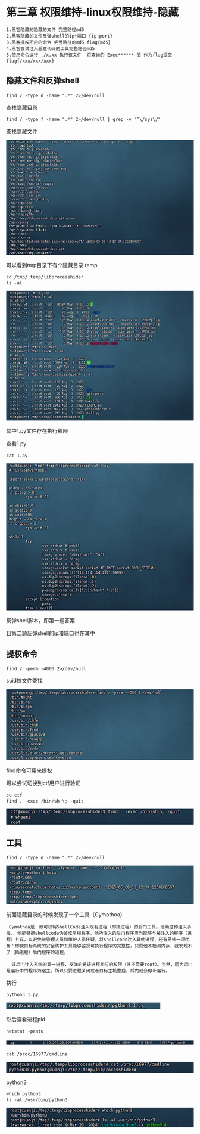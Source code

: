 # 第三章 权限维持-linux权限维持-隐藏

```
1.黑客隐藏的隐藏的文件 完整路径md5
2.黑客隐藏的文件反弹shell的ip+端口 {ip:port}
3.黑客提权所用的命令 完整路径的md5 flag{md5} 
4.黑客尝试注入恶意代码的工具完整路径md5
5.使用命令运行 ./x.xx 执行该文件  将查询的 Exec****** 值 作为flag提交 flag{/xxx/xxx/xxx}
```



## 隐藏文件和反弹shell

```
find / -type d -name ".*" 2>/dev/null
```

查找隐藏目录

```
find / -type f -name ".*" 2>/dev/null | grep -v "^\/sys\/" 
```

查找隐藏文件



![image-20250508212044662](./assets/image-20250508212044662.png)

可以看到tmp目录下有个隐藏目录.temp



```
cd /tmp/.temp/libprocesshider
ls -al
```

![image-20250508212151749](./assets/image-20250508212151749.png)

其中1.py文件存在执行权限



查看1.py

```
cat 1.py
```

![image-20250508212233900](./assets/image-20250508212233900.png)

反弹shell脚本，即第一题答案

且第二题反弹shell的ip和端口也在其中



## 提权命令

```
find / -perm -4000 2>/dev/null
```

suid位文件查找

![image-20250508212426586](./assets/image-20250508212426586.png)

find命令可用来提权



可以尝试切换到ctf用户进行验证

```
su ctf
find . -exec /bin/sh \; -quit
```

![image-20250508212825116](./assets/image-20250508212825116.png)



## 工具

```
find / -type d -name ".*" 2>/dev/null
```

![image-20250508213013823](./assets/image-20250508213013823.png)

前面隐藏目录的时候发现了一个工具（Cymothoa）

```
 Cymothoa是一款可以将ShellCode注入现有进程（即插进程）的后门工具。借助这种注入手段，，他能够把shellcode伪装成常规程序。他所注入的后门程序应当能够与被注入的程序（进程）共存，以避免被管理人员和维护人员怀疑。将shellcode注入其他进程，还有另外一项优势：即使目标系统的安全防护工具能够监视可执行程序的完整性，只要他不检测内存，就发现不了（插进程）后门程序的进程。

  该后门注入系统的某一进程，反弹的是该进程相应的权限（并不需要root）。当然，因为后门是运行中的程序为宿主，所以只要进程关闭或者目标主机重启，后门就会停止运行。
```

执行

```
python3 1.py
```

![image-20250508214038972](./assets/image-20250508214038972.png)



然后查看进程pid

```
netstat -pantu
```

![image-20250508214029060](./assets/image-20250508214029060.png)



```
cat /proc/16977/cmdline
```

![image-20250508214125017](./assets/image-20250508214125017.png)

python3



```
which python3 
ls -al /usr/bin/python3
```

![image-20250508214244166](./assets/image-20250508214244166.png)



